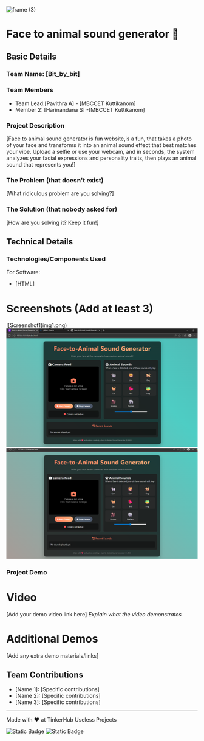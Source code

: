 <img width="3188" height="1202" alt="frame (3)" src="https://github.com/user-attachments/assets/517ad8e9-ad22-457d-9538-a9e62d137cd7" />


# Face to animal sound generator 🎯


## Basic Details
### Team Name: [Bit_by_bit]


### Team Members
- Team Lead:[Pavithra A] - [MBCCET Kuttikanom]
- Member 2: [Harinandana S] -[MBCCET Kuttikanom]
  

### Project Description
[Face to animal sound generator is fun website,is a fun,  that takes a photo of your face and transforms it into an animal sound effect that best matches your vibe. Upload a selfie or use your webcam, and in seconds, the system analyzes your facial expressions and personality traits, then plays an animal sound that represents you!]

### The Problem (that doesn't exist)
[What ridiculous problem are you solving?]

### The Solution (that nobody asked for)
[How are you solving it? Keep it fun!]

## Technical Details
### Technologies/Components Used
For Software:
- [HTML]



# Screenshots (Add at least 3)

![Screenshot1(img1.png)
![Screenshot2](img2.png)
![Screenshot3](img3.png)



### Project Demo
# Video
[Add your demo video link here]
*Explain what the video demonstrates*

# Additional Demos
[Add any extra demo materials/links]

## Team Contributions
- [Name 1]: [Specific contributions]
- [Name 2]: [Specific contributions]
- [Name 3]: [Specific contributions]

---
Made with ❤️ at TinkerHub Useless Projects 

![Static Badge](https://img.shields.io/badge/TinkerHub-24?color=%23000000&link=https%3A%2F%2Fwww.tinkerhub.org%2F)
![Static Badge](https://img.shields.io/badge/UselessProjects--25-25?link=https%3A%2F%2Fwww.tinkerhub.org%2Fevents%2FQ2Q1TQKX6Q%2FUseless%2520Projects)


